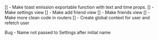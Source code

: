 [] - Make toast emission exportable function with text and time props.
[] - Make settings view
[] - Make add friend view
[] - Make friends view
[] - Make more clean code in routers
[] - Create global context for user and refetch user

Bug - Name not passed to Settings after initial name
